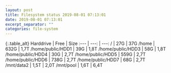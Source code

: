 ```yaml
---
layout: post
title: Filesystem status 2019-08-01 07:13:01
date: 2019-08-01 07:13:01
excerpt_separator: ""
categories: file-system
---
```

{:.table_alt}
Harddrive | Free | Size
:--- | ---: | ---:
/ | 27G | 37G
/home | 632G | 1,7T
/home/public/HDD1 | 39G | 1,8T
/home/public/HDD3 | 58G | 1,8T
/home/public/HDD4 | 30G | 2,7T
/home/public/HDD5 | 559G | 2,7T
/home/public/HDD6 | 738G | 2,7T
/home/public/HDD7 | 68G | 2,7T
/mnt/data2 | 1,5T | 2,0T
/mnt/pool | 1,6T | 6,4T
